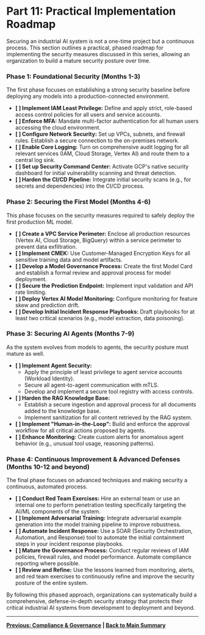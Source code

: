 # Part 11: Practical Implementation Roadmap

Securing an industrial AI system is not a one-time project but a continuous process. This section outlines a practical, phased roadmap for implementing the security measures discussed in this series, allowing an organization to build a mature security posture over time.

### Phase 1: Foundational Security (Months 1-3)

The first phase focuses on establishing a strong security baseline before deploying any models into a production-connected environment.

-   **[ ] Implement IAM Least Privilege:** Define and apply strict, role-based access control policies for all users and service accounts.
-   **[ ] Enforce MFA:** Mandate multi-factor authentication for all human users accessing the cloud environment.
-   **[ ] Configure Network Security:** Set up VPCs, subnets, and firewall rules. Establish a secure connection to the on-premises network.
-   **[ ] Enable Core Logging:** Turn on comprehensive audit logging for all relevant services (IAM, Cloud Storage, Vertex AI) and route them to a central log sink.
-   **[ ] Set up Security Command Center:** Activate GCP's native security dashboard for initial vulnerability scanning and threat detection.
-   **[ ] Harden the CI/CD Pipeline:** Integrate initial security scans (e.g., for secrets and dependencies) into the CI/CD process.

### Phase 2: Securing the First Model (Months 4-6)

This phase focuses on the security measures required to safely deploy the first production ML model.

-   **[ ] Create a VPC Service Perimeter:** Enclose all production resources (Vertex AI, Cloud Storage, BigQuery) within a service perimeter to prevent data exfiltration.
-   **[ ] Implement CMEK:** Use Customer-Managed Encryption Keys for all sensitive training data and model artifacts.
-   **[ ] Develop a Model Governance Process:** Create the first Model Card and establish a formal review and approval process for model deployment.
-   **[ ] Secure the Prediction Endpoint:** Implement input validation and API rate limiting.
-   **[ ] Deploy Vertex AI Model Monitoring:** Configure monitoring for feature skew and prediction drift.
-   **[ ] Develop Initial Incident Response Playbooks:** Draft playbooks for at least two critical scenarios (e.g., model extraction, data poisoning).

### Phase 3: Securing AI Agents (Months 7-9)

As the system evolves from models to agents, the security posture must mature as well.

-   **[ ] Implement Agent Security:**
    -   Apply the principle of least privilege to agent service accounts (Workload Identity).
    -   Secure all agent-to-agent communication with mTLS.
    -   Develop and implement a secure tool registry with access controls.
-   **[ ] Harden the RAG Knowledge Base:**
    -   Establish a secure ingestion and approval process for all documents added to the knowledge base.
    -   Implement sanitization for all content retrieved by the RAG system.
-   **[ ] Implement "Human-in-the-Loop":** Build and enforce the approval workflow for all critical actions proposed by agents.
-   **[ ] Enhance Monitoring:** Create custom alerts for anomalous agent behavior (e.g., unusual tool usage, reasoning patterns).

### Phase 4: Continuous Improvement & Advanced Defenses (Months 10-12 and beyond)

The final phase focuses on advanced techniques and making security a continuous, automated process.

-   **[ ] Conduct Red Team Exercises:** Hire an external team or use an internal one to perform penetration testing specifically targeting the AI/ML components of the system.
-   **[ ] Implement Adversarial Training:** Integrate adversarial example generation into the model training pipeline to improve robustness.
-   **[ ] Automate Incident Response:** Use a SOAR (Security Orchestration, Automation, and Response) tool to automate the initial containment steps in your incident response playbooks.
-   **[ ] Mature the Governance Process:** Conduct regular reviews of IAM policies, firewall rules, and model performance. Automate compliance reporting where possible.
-   **[ ] Review and Refine:** Use the lessons learned from monitoring, alerts, and red team exercises to continuously refine and improve the security posture of the entire system.

By following this phased approach, organizations can systematically build a comprehensive, defense-in-depth security strategy that protects their critical industrial AI systems from development to deployment and beyond.

---
**[Previous: Compliance & Governance](./10_compliance_and_governance.md) | [Back to Main Summary](./00_main_summary.md)**